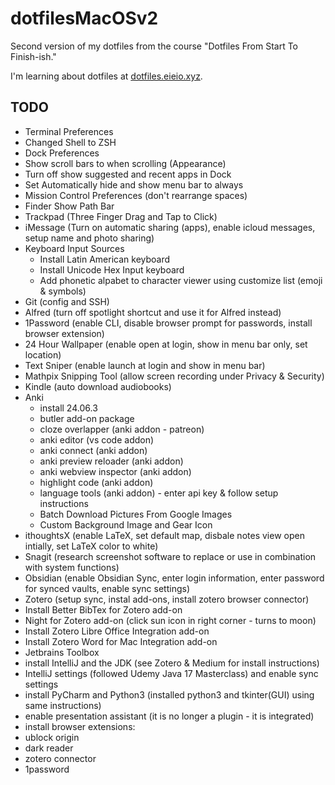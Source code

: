 # dotfilesMacOSv2
Second version of my dotfiles from the course "Dotfiles From Start To Finish-ish."

I'm learning about dotfiles at 
[dotfiles.eieio.xyz](http://dotfiles.eieio.xyz).

## TODO
- Terminal Preferences
-   Changed Shell to ZSH
- Dock Preferences
-   Show scroll bars to when scrolling (Appearance)
-   Turn off show suggested and recent apps in Dock
- Set Automatically hide and show menu bar to always
- Mission Control Preferences (don't rearrange spaces)
- Finder Show Path Bar
- Trackpad (Three Finger Drag and Tap to Click)
- iMessage (Turn on automatic sharing (apps), enable icloud messages, setup name and photo sharing)
- Keyboard Input Sources
  - Install Latin American keyboard
  - Install Unicode Hex Input keyboard
  - Add phonetic alpabet to character viewer using customize list (emoji & symbols)
- Git (config and SSH)
- Alfred (turn off spotlight shortcut and use it for Alfred instead)
- 1Password (enable CLI, disable browser prompt for passwords, install browser extension)
- 24 Hour Wallpaper (enable open at login, show in menu bar only, set location)
- Text Sniper (enable launch at login and show in menu bar)
- Mathpix Snipping Tool (allow screen recording under Privacy & Security)
- Kindle (auto download audiobooks)
- Anki
  - install 24.06.3
  - butler add-on package
  - cloze overlapper (anki addon - patreon)
  - anki editor (vs code addon)
  - anki connect (anki addon)
  - anki preview reloader (anki addon)
  - anki webview inspector (anki addon)
  - highlight code (anki addon)
  - language tools (anki addon) - enter api key & follow setup instructions
  - Batch Download Pictures From Google Images
  - Custom Background Image and Gear Icon
- ithoughtsX (enable LaTeX, set default map, disbale notes view open intially, set LaTeX color to white)
- Snagit (research screenshot software to replace or use in combination with system functions)
- Obsidian (enable Obsidian Sync, enter login information, enter password for synced vaults, enable sync settings)
- Zotero (setup sync, instal add-ons, install zotero browser connector)
 - Install Better BibTex for Zotero add-on
 - Night for Zotero add-on (click sun icon in right corner - turns to moon)
 - Install Zotero Libre Office Integration add-on
 - Install Zotero Word for Mac Integration add-on
- Jetbrains Toolbox
 - install IntelliJ and the JDK (see Zotero & Medium for install instructions)
 - IntelliJ settings (followed Udemy Java 17 Masterclass) and enable sync settings
 - install PyCharm and Python3 (installed python3 and tkinter(GUI) using same instructions)
 - enable presentation assistant (it is no longer a plugin - it is integrated)
 - install browser extensions:
  - ublock origin
  - dark reader
  - zotero connector
  - 1password
